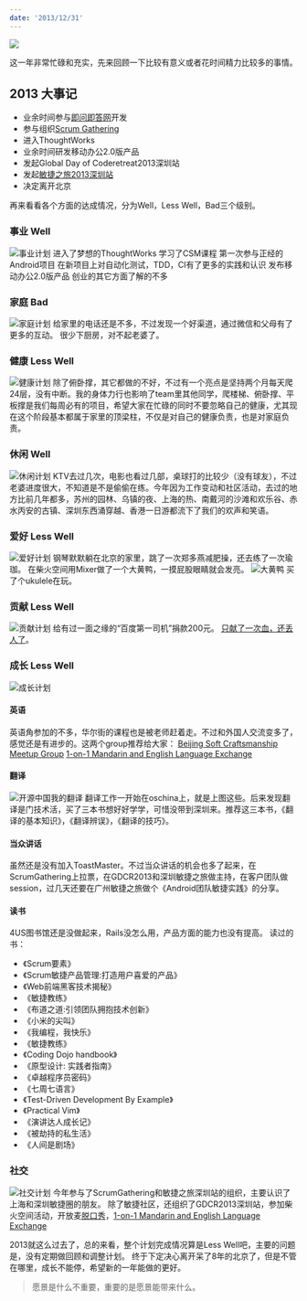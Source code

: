 ```yaml
---
date: '2013/12/31'
---
```


<img src='/_image/2014-01-01/IMG_3227.JPG'/>

这一年非常忙碌和充实，先来回顾一下比较有意义或者花时间精力比较多的事情。

## 2013 大事记
* 业余时间参与[即问即答网](http://www.jiwenjida.com)开发
* 参与组织[Scrum Gathering](http://www.scrumgathering.cn/)
* 进入ThoughtWorks
* 业余时间研发移动办公2.0版产品
* 发起Global Day of Coderetreat2013深圳站
* 发起[敏捷之旅2013深圳站](http://seabornlee.com/post/huo-dong/shen-zhen-min-jie-zhi-lu-zu-zhi-zhe-zhao-mu)
* 决定离开北京

再来看看各个方面的达成情况，分为Well，Less Well，Bad三个级别。
### 事业 Well
![事业计划](/_image/2014-01-01/Screen-Shot-2014-01-01-at-6.47.27-PM.png)
进入了梦想的ThoughtWorks
学习了CSM课程
第一次参与正经的Android项目
在新项目上对自动化测试，TDD，CI有了更多的实践和认识
发布移动办公2.0版产品
创业的其它方面了解的不多

### 家庭 Bad
![家庭计划](/_image/2014-01-01/Screen-Shot-2014-01-01-at-6.48.53-PM.png)
给家里的电话还是不多，不过发现一个好渠道，通过微信和父母有了更多的互动。
很少下厨房，对不起老婆了。

### 健康 Less Well
![健康计划](/_image/2014-01-01/Screen-Shot-2014-01-01-at-6.49.33-PM.png)
除了俯卧撑，其它都做的不好，不过有一个亮点是坚持两个月每天爬24层，没有中断。我的身体力行也影响了team里其他同学，爬楼梯、俯卧撑、平板撑是我们每周必有的项目，希望大家在忙碌的同时不要忽略自己的健康，尤其现在这个阶段基本都属于家里的顶梁柱，不仅是对自己的健康负责，也是对家庭负责。

### 休闲 Well
![休闲计划](/_image/2014-01-01/Screen-Shot-2014-01-01-at-6.50.11-PM.png)
KTV去过几次，电影也看过几部，桌球打的比较少（没有球友），不过老婆进度很大，不知道是不是偷偷在练。今年因为工作变动和社区活动，去过的地方比前几年都多，苏州的园林、乌镇的夜、上海的热、南戴河的沙滩和欢乐谷、赤水丙安的古镇、深圳东西涌穿越、香港一日游都流下了我们的欢声和笑语。

### 爱好 Less Well
![爱好计划](/_image/2014-01-01/Screen-Shot-2014-01-01-at-6.50.56-PM.png)
钢琴默默躺在北京的家里，跳了一次郑多燕减肥操，还去练了一次瑜珈。
在柴火空间用Mixer做了一个大黄鸭，一摸屁股眼睛就会发亮。
![大黄鸭](/_image/2014-01-01/IMG_3227.JPG)
买了个ukulele在玩。

### 贡献 Less Well
![贡献计划](/_image/2014-01-01/Screen-Shot-2014-01-01-at-6.58.00-PM.png)
给有过一面之缘的“百度第一司机”捐款200元。
[只献了一次血，还丢人了](http://seabornlee.com/post/my-first-blood-donation)。

### 成长 Less Well
![成长计划](/_image/2014-01-01/Screen-Shot-2014-01-01-at-6.58.32-PM.png)
#### 英语
英语角参加的不多，华尔街的课程也是被老师赶着走。不过和外国人交流变多了，感觉还是有进步的。这两个group推荐给大家：
[Beijing Soft Craftsmanship Meetup Group](http://www.meetup.com/BeijingSoftwareCraftsmanship/)
[1-on-1 Mandarin and English Language Exchange](http://www.meetup.com/Shenzhen-English-Mandarin-Language-Exchange-Group/)

#### 翻译
![开源中国我的翻译](/_image/2014-01-01/Screen-Shot-2014-01-01-at-5.26.56-PM.png)
翻译工作一开始在oschina上，就是上图这些。后来发现翻译是门技术活，买了三本书想好好学学，可惜没带到深圳来。推荐这三本书，《翻译的基本知识》，《翻译辨误》，《翻译的技巧》。

#### 当众讲话
虽然还是没有加入ToastMaster。不过当众讲话的机会也多了起来，在ScrumGathering上拉票，在GDCR2013和深圳敏捷之旅做主持，在客户团队做session，过几天还要在广州敏捷之旅做个《Android团队敏捷实践》的分享。

#### 读书
4US图书馆还是没做起来，Rails没怎么用，产品方面的能力也没有提高。
读过的书：
* 《Scrum要素》
* 《Scrum敏捷产品管理:打造用户喜爱的产品》
* 《Web前端黑客技术揭秘》
* 《敏捷教练》
* 《布道之道:引领团队拥抱技术创新》
* 《小米的尖叫》
* 《我编程，我快乐》
* 《敏捷教练》
* 《Coding Dojo handbook》
* 《原型设计: 实践者指南》
* 《卓越程序员密码》
* 《七周七语言》
* 《Test-Driven Development By Example》
* 《Practical Vim》
* 《演讲达人成长记》
* 《被劫持的私生活》
* 《人间是剧场》

### 社交
![社交计划](/_image/2014-01-01/Screen-Shot-2014-01-01-at-6.59.42-PM.png)
今年参与了ScrumGathering和敏捷之旅深圳站的组织，主要认识了上海和深圳敏捷圈的朋友。
除了敏捷社区，还组织了GDCR2013深圳站，参加柴火空间活动，开放麦[脱口秀](http://seabornlee.com/post/huo-dong/2013-09-21-encounter-talk-show)，[1-on-1 Mandarin and English Language Exchange](http://www.meetup.com/Shenzhen-English-Mandarin-Language-Exchange-Group/)

2013就这么过去了，总的来看，整个计划完成情况算是Less Well吧，主要的问题是，没有定期做回顾和调整计划。
终于下定决心离开呆了8年的北京了，但是不管在哪里，成长不能停，希望新的一年能做的更好。
>愿景是什么不重要，重要的是愿景能带来什么。
